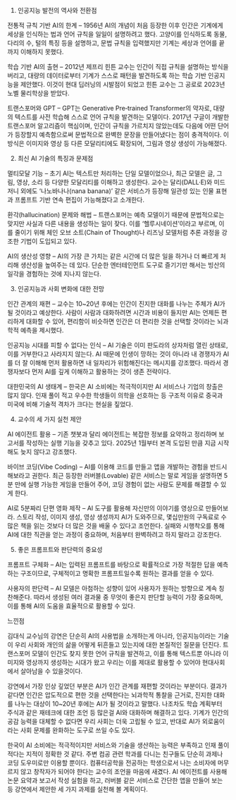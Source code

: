 1. 인공지능 발전의 역사와 전환점

전통적 규칙 기반 AI의 한계 – 1956년 AI의 개념이 처음 등장한 이후 인간은 기계에게 세상을 인식하는 법과 언어 규칙을 일일이 설명하려고 했다. 고양이를 인식하도록 동물, 다리의 수, 털의 특징 등을 설명하고, 문법 규칙을 입력했지만 기계는 세상과 언어를 끝까지 이해하지 못했다.

학습 기반 AI의 출현 – 2012년 제프리 힌튼 교수는 인간이 직접 규칙을 설명하는 방식을 버리고, 대량의 데이터로부터 기계가 스스로 패턴을 발견하도록 하는 학습 기반 인공지능을 제안했다. 이것이 현대 딥러닝의 시발점이 되었고 힌튼 교수는 그 공로로 2023년 노벨 물리학상을 받았다.

트랜스포머와 GPT – GPT는 Generative Pre‑trained Transformer의 약자로, 대량의 텍스트를 사전 학습해 스스로 언어 규칙을 발견하는 모델이다. 2017년 구글이 개발한 트랜스포머 알고리즘이 핵심이며, 인간이 규칙을 가르치지 않았는데도 다음에 어떤 단어가 등장할지 예측함으로써 문법적으로 완벽한 문장을 만들어냈다는 점이 충격적이다. 이 방식은 이미지와 영상 등 다른 모달리티에도 확장되어, 그림과 영상 생성이 가능해졌다.

2. 최신 AI 기술의 특징과 문제점

멀티모달 기능 – 초기 AI는 텍스트만 처리하는 단일 모델이었으나, 최근 모델은 글, 그림, 영상, 소리 등 다양한 모달리티를 이해하고 생성한다. 교수는 달리(DALL·E)와 미드저니 외에도 ‘나노바나나(nana banana)’ 같은 서비스가 등장해 일관성 있는 인물 표현과 프롬프트 기반 연속 편집이 가능해졌다고 소개한다.

환각(hallucination) 문제와 해법 – 트랜스포머는 예측 모델이기 때문에 문법적으로는 맞지만 사실과 다른 내용을 생성하는 일이 잦다. 이를 ‘헬루시네이션’이라고 부르며, 이를 줄이기 위해 체인 오브 소트(Chain of Thought)나 리즈닝 모델처럼 추론 과정을 강조한 기법이 도입되고 있다.

AI의 생산성 영향 – AI의 가장 큰 가치는 같은 시간에 더 많은 일을 하거나 더 빠르게 처리해 생산성을 높여주는 데 있다. 단순한 엔터테인먼트 도구로 즐기기만 해서는 빙산의 일각을 경험하는 것에 지나지 않는다.

3. 인공지능과 사회 변화에 대한 전망

인간 관계의 재편 – 교수는 10~20년 후에는 인간이 진지한 대화를 나누는 주체가 AI가 될 것이라고 예상한다. 사람이 사람과 대화하려면 시간과 비용이 들지만 AI는 언제든 편리하게 대화할 수 있어, 편리함이 비슷하면 인간은 더 편리한 것을 선택할 것이라는 뇌과학적 예측을 제시했다.

인공지능 시대를 피할 수 없다는 인식 – AI 기술은 이미 판도라의 상자처럼 열린 상태로, 이를 거부한다고 사라지지 않는다. AI 때문에 인생이 망하는 것이 아니라 내 경쟁자가 AI를 더 잘 이해해 먼저 활용하면 내 일자리가 위험해진다는 메시지를 강조했다. 따라서 경쟁자보다 먼저 AI를 깊게 이해하고 활용하는 것이 생존 전략이다.

대한민국의 AI 생태계 – 한국은 AI 소비에는 적극적이지만 AI 서비스나 기업의 창출은 많지 않다. 인재 풀이 적고 우수한 학생들이 의학을 선호하는 등 구조적 이유로 중국과 미국에 비해 기술적 격차가 크다는 현실을 짚었다.

4. 교수의 세 가지 실천 제안

AI 에이전트 활용 – 기존 챗봇과 달리 에이전트는 복잡한 정보를 요약하고 정리하며 보고서를 작성하는 실행 기능을 갖추고 있다. 2025년 1월부터 본격 도입된 만큼 지금 시작해도 늦지 않다고 강조했다.

바이브 코딩(Vibe Coding) – AI를 이용해 코드를 만들고 앱을 개발하는 경험을 반드시 해보라고 권한다. 최근 등장한 러버블(Lovable) 같은 서비스는 말로 게임을 설명하면 5분 만에 실행 가능한 게임을 만들어 주어, 코딩 경험이 없는 사람도 문제를 해결할 수 있게 한다.

AI로 5분짜리 단편 영화 제작 – AI 도구를 활용해 자신만의 이야기를 영상으로 만들어보라. 스토리 작성, 이미지 생성, 영상 생성까지 AI가 도와주므로, 몇십만원의 구독료로 수많은 책을 읽는 것보다 더 많은 것을 배울 수 있다고 조언한다. 실패와 시행착오를 통해 AI에 대한 직관을 얻는 과정이 중요하며, 처음부터 완벽하려고 하지 말라고 강조한다.

5. 좋은 프롬프트와 판단력의 중요성

프롬프트 구체화 – AI는 입력된 프롬프트를 바탕으로 확률적으로 가장 적절한 답을 예측하는 구조이므로, 구체적이고 명확한 프롬프트일수록 원하는 결과를 얻을 수 있다.

사용자의 판단력 – AI 모델은 아첨하는 성향이 있어 사용자가 원하는 방향으로 계속 칭찬해준다. 따라서 생성된 여러 결과물 중 무엇이 좋은지 판단할 능력이 가장 중요하며, 이를 통해 AI의 도움을 효율적으로 활용할 수 있다.

느낀점

김대식 교수님의 강연은 단순히 AI의 사용법을 소개하는게 아니라, 인공지능이라는 기술이 우리 사회와 개인의 삶을 어떻게 뒤흔들고 있는지에 대한 본질적인 질문을 던진다. 트랜스포머 모델이 인간도 찾지 못한 언어 규칙을 발견하고, 이를 통해 텍스트뿐 아니라 이미지와 영상까지 생성하는 시대가 왔고 우리는 이를 제대로 활용할 수 있어야 현대사회에서 살아남을 수 있을것이다.

강연에서 가장 인상 깊었던 부분은 AI가 인간 관계를 재편할 것이라는 부분이다.
결과가 같다면 인간은 압도적으로 편한 것을 선택한다는 뇌과학적 통찰을 근거로, 진지한 대화를 나누는 대상이 10~20년 후에는 AI가 될 것이라고 말했다. 나조차도 학습 계획부터 주식과 같은 재테크에 대한 조언 등 많은걸 AI와 대화하며 해결하고 있다. 기계가 인간의 공감 능력을 대체할 수 없다면 우리 사회는 더욱 고립될 수 있고, 반대로 AI가 외로움이라는 사회 문제를 완화하는 도구로 쓰일 수도 있다.

한국이 AI 소비에는 적극적이지만 서비스와 기술을 생산하는 능력은 부족하고 인재 풀이 적다는 지적이 정확한 것 같다. 주변 컴공 관련 학과를 다니는 친구들도 단순히 과제나 코딩 도우미로만 이용할 뿐이다. 컴퓨터공학을 전공하는 학생으로서 나는 소비자에 머무르지 않고 창작자가 되어야 한다는 교수의 조언을 마음에 새겼다. AI 에이전트를 사용해 논문 요약과 보고서 작성 실험을 하고, 러버블 같은 서비스로 간단한 앱을 만들어 보는 등 강연에서 제안한 세 가지 과제를 실천해 볼 계획이다.